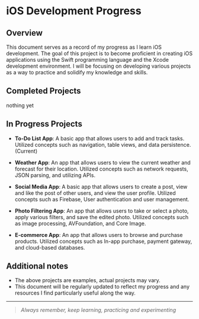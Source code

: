 # iOS Development Progress

## Overview
This document serves as a record of my progress as I learn iOS development. The goal of this project is to become proficient in creating iOS applications using the Swift programming language and the Xcode development environment. I will be focusing on developing various projects as a way to practice and solidify my knowledge and skills.

## Completed Projects
nothing yet

## In Progress Projects

- **To-Do List App**: A basic app that allows users to add and track tasks. Utilized concepts such as navigation, table views, and data persistence. (Current)

- **Weather App**: An app that allows users to view the current weather and forecast for their location. Utilized concepts such as network requests, JSON parsing, and utilizing APIs.

- **Social Media App**: A basic app that allows users to create a post, view and like the post of other users, and view the user profile. Utilized concepts such as Firebase, User authentication and user management.

- **Photo Filtering App**: An app that allows users to take or select a photo, apply various filters, and save the edited photo. Utilized concepts such as image processing, AVFoundation, and Core Image.

- **E-commerce App**: An app that allows users to browse and purchase products. Utilized concepts such as In-app purchase, payment gateway, and cloud-based databases.



## Additional notes
- The above projects are examples, actual projects may vary.
- This document will be regularly updated to reflect my progress and any resources I find particularly useful along the way.

---

> *Always remember, keep learning, practicing and experimenting*
